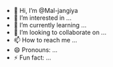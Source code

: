 - 👋 Hi, I’m @Mal-jangiya
- 👀 I’m interested in ...
- 🌱 I’m currently learning ...
- 💞️ I’m looking to collaborate on ...
- 📫 How to reach me ...
- 😄 Pronouns: ...
- ⚡ Fun fact: ...

<!---
Mal-jangiya/Mal-jangiya is a ✨ special ✨ repository because its `README.md` (this file) appears on your GitHub profile.
You can click the Preview link to take a look at your changes.
--->
